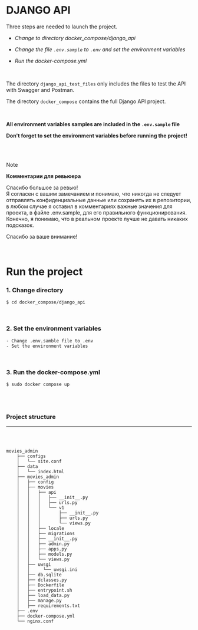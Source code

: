 # DJANGO API

Three steps are needed to launch the project.

- *Change to directory docker_compose/django_api* 

- *Change the file `.env.sample` to `.env` and set the environment variables* 

- *Run the docker-compose.yml*

<br>

The directory `django_api_test_files` only includes the files to test the API with Swagger and Postman. 

The directory `docker_compose` contains the full Django API project.

<br>

**All environment variables samples are included in the `.env.sample` file**

**Don't forget to set the environment variables before running the project!**

<br><br>

> [!NOTE]  
> **Комментарии для ревьюера**  
> 
> Спасибо большое за ревью!  
> Я согласен с вашим замечанием и понимаю, что никогда не следует отправлять конфиденциальные данные или сохранять их в репозитории, в любом случае я оставил в комментариях важные значения для проекта, в файле .env.sample, для его правильного функционирования. Конечно, я понимаю, что в реальном проекте лучше не давать никаких подсказок.  
>
> Спасибо за ваше внимание!

<br>

# Run the project

### 1. Change directory

```
$ cd docker_compose/django_api
```

<br>

### 2. Set the environment variables 

```
- Change .env.samble file to .env
- Set the environment variables
```

<br>

### 3. Run the docker-compose.yml 

```
$ sudo docker compose up 
```


<br><br>

### Project structure
----

<br>

```

movies_admin
    ├── configs
    │   └── site.conf
    ├── data
    │   └── index.html
    ├── movies_admin
    │   ├── config
    │   ├── movies
    │   │   ├── api
    │   │   │   ├── __init__.py
    │   │   │   ├── urls.py
    │   │   │   └── v1
    │   │   │       ├── __init__.py
    │   │   │       ├── urls.py
    │   │   │       └── views.py
    │   │   ├── locale
    │   │   ├── migrations
    │   │   ├── __init__.py
    │   │   ├── admin.py
    │   │   ├── apps.py
    │   │   ├── models.py
    │   │   └── views.py
    │   ├── uwsgi
    │   │     └── uwsgi.ini
    │   ├── db.sqlite
    │   ├── dclasses.py
    │   ├── Dockerfile
    │   ├── entrypoint.sh
    │   ├── load_data.py
    │   ├── manage.py
    │   ├── requirements.txt
    ├── .env
    ├── docker-compose.yml
    └── nginx.conf


```